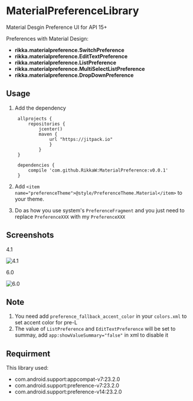 MaterialPreferenceLibrary
==================================
Material Desgin Preference UI for API 15+

Preferences with Material Design:
- **rikka.materialpreference.SwitchPreference**
- **rikka.materialpreference.EditTextPreference**
- **rikka.materialpreference.ListPreference**
- **rikka.materialpreference.MultiSelectListPreference**
- **rikka.materialpreference.DropDownPreference**

Usage
-----------
1. Add the dependency

		allprojects {
    		repositories {
	        	jcenter()
	        	maven {
            		url "https://jitpack.io"
        			}
    			}
		}
	
		dependencies {
	        compile 'com.github.RikkaW:MaterialPreference:v0.0.1'
		}  
	
2. Add `<item name="preferenceTheme">@style/PreferenceTheme.Material</item>` to your theme.
3. Do as how you use system's `PreferenceFragment` and you just need to replace `PreferenceXXX` with my `PreferenceXXX`

Screenshots
-----------
4.1

![4.1](https://github.com/RikkaW/MaterialPreference/blob/master/sample_4.1.gif)

6.0

![6.0](https://github.com/RikkaW/MaterialPreference/blob/master/sample_6.0.gif)

Note
-----------
1. You need add `preference_fallback_accent_color` in your `colors.xml` to set accent color for pre-L
2. The value of `ListPreference` and `EditTextPreference` will be set to summay, add `app:showValueSummary="false"` in xml to disable it

Requirment
-----------
This library used:
 - com.android.support:appcompat-v7:23.2.0
 - com.android.support:preference-v7:23.2.0
 - com.android.support:preference-v14:23.2.0
